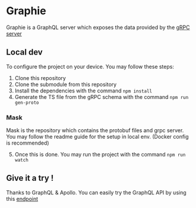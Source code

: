 # Graphie

Graphie is a GraphQL server which exposes the data provided by the [gRPC server](https://github.com/shigedangao/mask)

## Local dev

To configure the project on your device. You may follow these steps:

1. Clone this repository
2. Clone the submodule from this repository
3. Install the dependencies with the command ```npm install```
4. Generate the TS file from the gRPC schema with the command ```npm run gen-proto```

### Mask

Mask is the repository which contains the protobuf files and grpc server. You may follow the readme guide for the setup in local env. (Docker config is recommended)

5. Once this is done. You may run the project with the command ```npm run watch```

## Give it a try !

Thanks to GraphQL & Apollo. You can easily try the GraphQL API by using this [endpoint](https://preprod.covid19data.fr/graphql)
